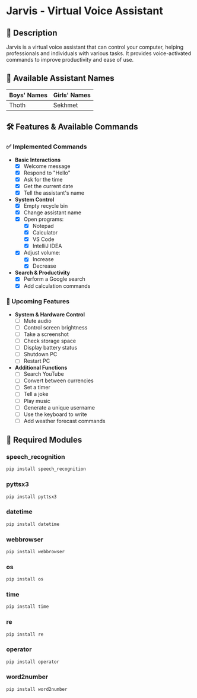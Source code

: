 # Jarvis - Virtual Voice Assistant  

## 📝 Description  
Jarvis is a virtual voice assistant that can control your computer, helping professionals and individuals with various tasks. It provides voice-activated commands to improve productivity and ease of use.  

## 🔹 Available Assistant Names  

| Boys' Names | Girls' Names |
|------------|-------------|
| Thoth      | Sekhmet     |

## 🛠️ Features & Available Commands  

### ✅ Implemented Commands  
- **Basic Interactions**  
  - [x] Welcome message  
  - [x] Respond to "Hello"  
  - [x] Ask for the time  
  - [x] Get the current date  
  - [x] Tell the assistant's name  

- **System Control**  
  - [x] Empty recycle bin  
  - [x] Change assistant name  
  - [x] Open programs:  
    - [x] Notepad  
    - [x] Calculator  
    - [x] VS Code  
    - [x] IntelliJ IDEA  
  - [x] Adjust volume:  
    - [x] Increase  
    - [x] Decrease  

- **Search & Productivity**  
  - [x] Perform a Google search  
  - [x] Add calculation commands  

### 🚀 Upcoming Features  
- **System & Hardware Control**  
  - [ ] Mute audio  
  - [ ] Control screen brightness  
  - [ ] Take a screenshot  
  - [ ] Check storage space  
  - [ ] Display battery status  
  - [ ] Shutdown PC  
  - [ ] Restart PC  

- **Additional Functions**  
  - [ ] Search YouTube  
  - [ ] Convert between currencies  
  - [ ] Set a timer  
  - [ ] Tell a joke  
  - [ ] Play music  
  - [ ] Generate a unique username  
  - [ ] Use the keyboard to write  
  - [ ] Add weather forecast commands  

## 🔧 Required Modules 

### speech_recognition
```bash
pip install speech_recognition
```

### pyttsx3
```bash
pip install pyttsx3
```

### datetime
```bash
pip install datetime
```

### webbrowser
```bash
pip install webbrowser
```

### os 
```bash
pip install os
```

### time
```bash
pip install time
```

### re
```bash
pip install re
```

### operator
```bash
pip install operator
```

### word2number
```bash
pip install word2number
```
